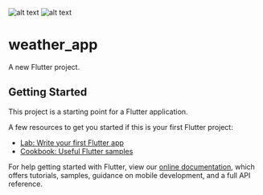![alt text](https://besenior.ir/wp-content/uploads/2021/08/photo_2021-08-08_12-49-49.jpg) ![alt text](https://besenior.ir/wp-content/uploads/2021/08/photo_2021-08-08_12-49-50.jpg)


# weather_app

A new Flutter project.

## Getting Started

This project is a starting point for a Flutter application.

A few resources to get you started if this is your first Flutter project:

- [Lab: Write your first Flutter app](https://flutter.dev/docs/get-started/codelab)
- [Cookbook: Useful Flutter samples](https://flutter.dev/docs/cookbook)

For help getting started with Flutter, view our
[online documentation](https://flutter.dev/docs), which offers tutorials,
samples, guidance on mobile development, and a full API reference.
